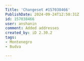 ```yaml
---
Title: 'Changeset #157038466'
PublishDate: 2024-09-24T12:50:31Z
id: 157038466
user: anshanin
comment: Added addresses
created_by: iD 2.30.2
tags:
- Montenegro
- Budva

---
```

